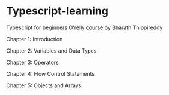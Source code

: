 # Typescript-learning
Typescript for beginners
O'relly course by Bharath Thippireddy

Chapter 1: Introduction

Chapter 2: Variables and Data Types

Chapter 3:  Operators

Chapter 4: Flow Control Statements

Chapter 5: Objects and Arrays